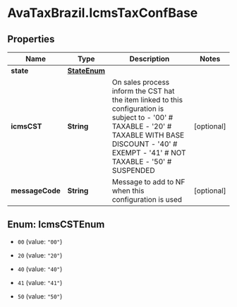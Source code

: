 # AvaTaxBrazil.IcmsTaxConfBase

## Properties
Name | Type | Description | Notes
------------ | ------------- | ------------- | -------------
**state** | [**StateEnum**](StateEnum.md) |  | 
**icmsCST** | **String** | On sales process inform the CST hat the item linked to this configuration is subject to - &#39;00&#39; # TAXABLE - &#39;20&#39; # TAXABLE WITH BASE DISCOUNT - &#39;40&#39; # EXEMPT - &#39;41&#39; # NOT TAXABLE - &#39;50&#39; # SUSPENDED  | [optional] 
**messageCode** | **String** | Message to add to NF when this configuration is used | [optional] 


<a name="IcmsCSTEnum"></a>
## Enum: IcmsCSTEnum


* `00` (value: `"00"`)

* `20` (value: `"20"`)

* `40` (value: `"40"`)

* `41` (value: `"41"`)

* `50` (value: `"50"`)




